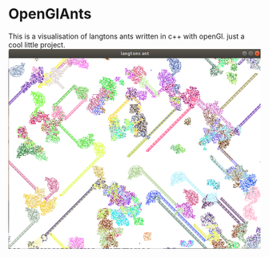 # OpenGlAnts

This is a visualisation of langtons ants written in c++ with openGl.
just a cool little project.
![screenshot](langtonsAnt.png)
